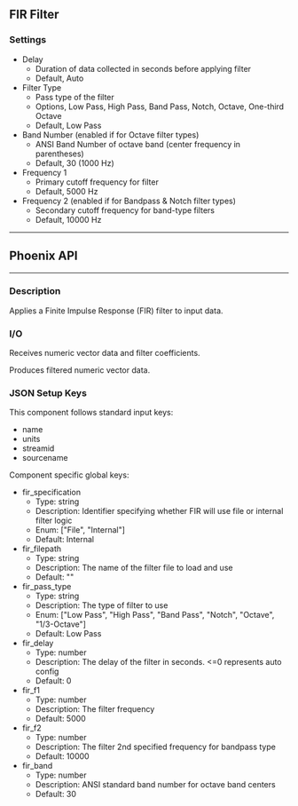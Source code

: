 ## FIR Filter
### Settings
- Delay
    - Duration of data collected in seconds before applying filter
    - Default, Auto
- Filter Type
    - Pass type of the filter
    - Options, Low Pass, High Pass, Band Pass, Notch, Octave, One-third Octave
    - Default, Low Pass
- Band Number (enabled if for Octave filter types)
    - ANSI Band Number of octave band (center frequency in parentheses)
    - Default, 30 (1000 Hz)
- Frequency 1
    - Primary cutoff frequency for filter
    - Default, 5000 Hz
- Frequency 2 (enabled if for Bandpass & Notch filter types)
    - Secondary cutoff frequency for band-type filters
    - Default, 10000 Hz
___
## Phoenix API
___
### Description

Applies a Finite Impulse Response (FIR) filter to input data.

### I/O

Receives numeric vector data and filter coefficients.

Produces filtered numeric vector data.

### JSON Setup Keys

This component follows standard input keys:
- name
- units
- streamid
- sourcename

Component specific global keys:
- fir_specification
  - Type: string
  - Description: Identifier specifying whether FIR will use file or internal filter logic
  - Enum: ["File", "Internal"]
  - Default: Internal
- fir_filepath
  - Type: string
  - Description: The name of the filter file to load and use
  - Default: ""
- fir_pass_type
  - Type: string
  - Description: The type of filter to use
  - Enum: ["Low Pass", "High Pass", "Band Pass", "Notch", "Octave", "1/3-Octave"]
  - Default: Low Pass
- fir_delay
  - Type: number
  - Description: The delay of the filter in seconds. <=0 represents auto config
  - Default: 0
- fir_f1
  - Type: number
  - Description: The filter frequency
  - Default: 5000
- fir_f2
  - Type: number
  - Description: The filter 2nd specified frequency for bandpass type
  - Default: 10000
- fir_band
  - Type: number
  - Description: ANSI standard band number for octave band centers
  - Default: 30
